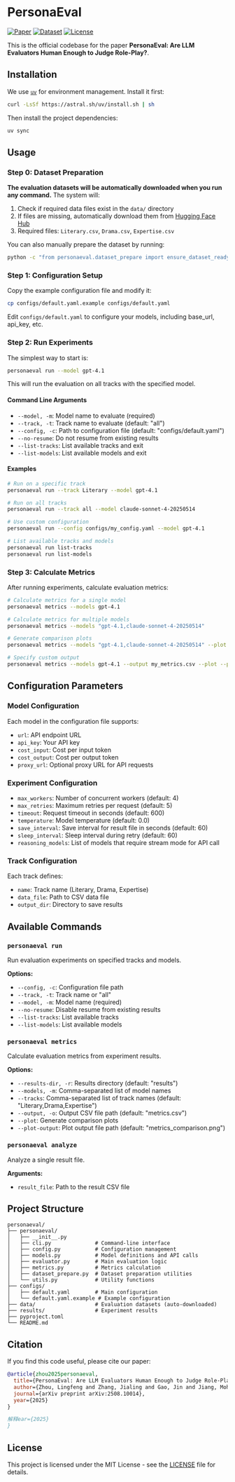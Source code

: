 # PersonaEval

[![Paper](https://img.shields.io/badge/Paper-arXiv-red.svg)](https://arxiv.org/abs/2508.10014)
[![Dataset](https://img.shields.io/badge/Dataset-HuggingFace-blue.svg)](https://huggingface.co/datasets/lingfengzhou/PersonaEval)
[![License](https://img.shields.io/badge/License-MIT-green.svg)](LICENSE)

This is the official codebase for the paper **PersonaEval: Are LLM Evaluators Human Enough to Judge Role-Play?**.

## Installation

We use [`uv`](https://github.com/astral-sh/uv) for environment management. Install it first:

```bash
curl -LsSf https://astral.sh/uv/install.sh | sh
```

Then install the project dependencies:

```bash
uv sync
```

## Usage

### Step 0: Dataset Preparation

**The evaluation datasets will be automatically downloaded when you run any command.** The system will:

1. Check if required data files exist in the `data/` directory
2. If files are missing, automatically download them from [Hugging Face Hub](https://huggingface.co/datasets/lingfengzhou/PersonaEval)
3. Required files: `Literary.csv`, `Drama.csv`, `Expertise.csv`

You can also manually prepare the dataset by running:

```bash
python -c "from personaeval.dataset_prepare import ensure_dataset_ready; ensure_dataset_ready()"
```

### Step 1: Configuration Setup

Copy the example configuration file and modify it:

```bash
cp configs/default.yaml.example configs/default.yaml
```

Edit `configs/default.yaml` to configure your models, including base_url, api_key, etc.

### Step 2: Run Experiments

The simplest way to start is:

```bash
personaeval run --model gpt-4.1
```

This will run the evaluation on all tracks with the specified model.

#### Command Line Arguments

- `--model, -m`: Model name to evaluate (required)
- `--track, -t`: Track name to evaluate (default: "all")
- `--config, -c`: Path to configuration file (default: "configs/default.yaml")
- `--no-resume`: Do not resume from existing results
- `--list-tracks`: List available tracks and exit
- `--list-models`: List available models and exit

#### Examples

```bash
# Run on a specific track
personaeval run --track Literary --model gpt-4.1

# Run on all tracks
personaeval run --track all --model claude-sonnet-4-20250514

# Use custom configuration
personaeval run --config configs/my_config.yaml --model gpt-4.1

# List available tracks and models
personaeval run list-tracks
personaeval run list-models
```

### Step 3: Calculate Metrics

After running experiments, calculate evaluation metrics:

```bash
# Calculate metrics for a single model
personaeval metrics --models gpt-4.1

# Calculate metrics for multiple models
personaeval metrics --models "gpt-4.1,claude-sonnet-4-20250514"

# Generate comparison plots
personaeval metrics --models "gpt-4.1,claude-sonnet-4-20250514" --plot

# Specify custom output
personaeval metrics --models gpt-4.1 --output my_metrics.csv --plot --plot-output comparison.png
```

## Configuration Parameters

### Model Configuration

Each model in the configuration file supports:

- `url`: API endpoint URL
- `api_key`: Your API key
- `cost_input`: Cost per input token
- `cost_output`: Cost per output token
- `proxy_url`: Optional proxy URL for API requests

### Experiment Configuration

- `max_workers`: Number of concurrent workers (default: 4)
- `max_retries`: Maximum retries per request (default: 5)
- `timeout`: Request timeout in seconds (default: 600)
- `temperature`: Model temperature (default: 0.0)
- `save_interval`: Save interval for result file in seconds (default: 60)
- `sleep_interval`: Sleep interval during retry (default: 60)
- `reasoning_models`: List of models that require stream mode for API call

### Track Configuration

Each track defines:

- `name`: Track name (Literary, Drama, Expertise)
- `data_file`: Path to CSV data file
- `output_dir`: Directory to save results

## Available Commands

### `personaeval run`

Run evaluation experiments on specified tracks and models.

**Options:**
- `--config, -c`: Configuration file path
- `--track, -t`: Track name or "all"
- `--model, -m`: Model name (required)
- `--no-resume`: Disable resume from existing results
- `--list-tracks`: List available tracks
- `--list-models`: List available models

### `personaeval metrics`

Calculate evaluation metrics from experiment results.

**Options:**
- `--results-dir, -r`: Results directory (default: "results")
- `--models, -m`: Comma-separated list of model names
- `--tracks`: Comma-separated list of track names (default: "Literary,Drama,Expertise")
- `--output, -o`: Output CSV file path (default: "metrics.csv")
- `--plot`: Generate comparison plots
- `--plot-output`: Plot output file path (default: "metrics_comparison.png")

### `personaeval analyze`

Analyze a single result file.

**Arguments:**
- `result_file`: Path to the result CSV file

## Project Structure

```
personaeval/
├── personaeval/
│   ├── __init__.py
│   ├── cli.py              # Command-line interface
│   ├── config.py           # Configuration management
│   ├── models.py           # Model definitions and API calls
│   ├── evaluator.py        # Main evaluation logic
│   ├── metrics.py          # Metrics calculation
│   ├── dataset_prepare.py  # Dataset preparation utilities
│   └── utils.py            # Utility functions
├── configs/
│   ├── default.yaml        # Main configuration
│   └── default.yaml.example # Example configuration
├── data/                   # Evaluation datasets (auto-downloaded)
├── results/                # Experiment results
├── pyproject.toml
└── README.md
```

## Citation

If you find this code useful, please cite our paper:

<!-- ```bibtex
@article{zhou2024personaeval,
  title={PersonaEval: Are LLM Evaluators Human Enough to Judge Role-Play?},
  author={Zhou, Lingfeng and others},
  journal={arXiv preprint},
  year={2024}
}
``` -->
```bibtex
@article{zhou2025personaeval,
  title={PersonaEval: Are LLM Evaluators Human Enough to Judge Role-Play?},
  author={Zhou, Lingfeng and Zhang, Jialing and Gao, Jin and Jiang, Mohan and Wang, Dequan},
  journal={arXiv preprint arXiv:2508.10014},
  year={2025}
}

解释ear={2025}
}
```

## License

This project is licensed under the MIT License - see the [LICENSE](LICENSE) file for details.
